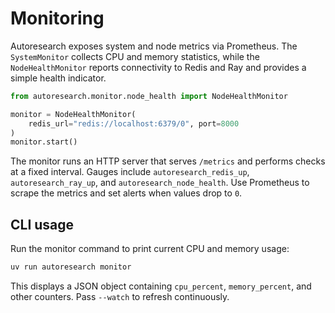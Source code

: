 # Monitoring

Autoresearch exposes system and node metrics via Prometheus. The
`SystemMonitor` collects CPU and memory statistics, while the
`NodeHealthMonitor` reports connectivity to Redis and Ray and provides a
simple health indicator.

```python
from autoresearch.monitor.node_health import NodeHealthMonitor

monitor = NodeHealthMonitor(
    redis_url="redis://localhost:6379/0", port=8000
)
monitor.start()
```

The monitor runs an HTTP server that serves `/metrics` and performs checks
at a fixed interval. Gauges include `autoresearch_redis_up`,
`autoresearch_ray_up`, and `autoresearch_node_health`. Use Prometheus to
scrape the metrics and set alerts when values drop to `0`.

## CLI usage

Run the monitor command to print current CPU and memory usage:

```bash
uv run autoresearch monitor
```

This displays a JSON object containing `cpu_percent`, `memory_percent`, and
other counters. Pass `--watch` to refresh continuously.
